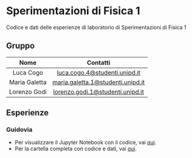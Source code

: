 # Sperimentazioni di Fisica 1
Codice e dati delle esperienze di laboratorio di Sperimentazioni di Fisica 1

## Gruppo
|      Nome     |             Contatti              |
|:-------------:|:---------------------------------:|
|   Luca Cogo   |   luca.cogo.4@studenti.unipd.it   |
| Maria Galetta | maria.galetta.1@studenti.unipd.it |
|  Lorenzo Godi |  lorenzo.godi.1@studenti.unipd.it |

## Esperienze 

### Guidovia
- Per visualizzare il Jupyter Notebook con il codice, vai [qui](https://github.com/LorenzoGodi/Sperim1B/blob/main/Guidovia/Guidovia.ipynb).
- Per la cartella completa con codice e dati, vai [qui](https://github.com/LorenzoGodi/Sperim1B/tree/main/Guidovia).
